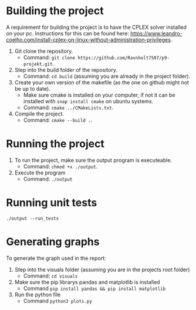 # Building the project
A requirement for building the project is to have the CPLEX solver installed on your pc. Instructions for this can be found here: https://www.leandro-coelho.com/install-cplex-on-linux-without-administration-privileges.
1. Git clone the repository.
    - Command: ```git clone https://github.com/Ravnholt7507/p9-projekt.git```.
2. Step into the build folder of the repository.
    - Command: ```cd build``` (assuming you are already in the project folder).
3. Create your own version of the makefile (as the one on github might not be up to date).
    - Make sure cmake is installed on your computer, if not it can be installed with ```snap install cmake``` on ubuntu systems.
    - Command: ```cmake ../CMakeLists.txt```.
4. Compile the project. 
    - Command: ```cmake --build .```.

# Running the project
1. To run the project, make sure the output program is executeable.
    - Command: ```chmod +x ./output```.
2. Execute the program
    - Command: ```./output```

# Running unit tests
```./output --run_tests``` 

# Generating graphs
To generate the graph used in the report:
1. Step into the visuals folder (assuming you are in the projects root folder)
    - Command: ```cd visuals``` 
2. Make sure the pip librarys pandas and matplotlib is installed
    - Command ```pip install pandas && pip install matplotlib```
3. Run the python file
    - Command ```python3 plots.py```
